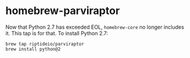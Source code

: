 # homebrew-parviraptor

Now that Python 2.7 has exceeded EOL, `homebrew-core` no longer includes it. This tap is for that. To install Python 2.7:

    brew tap riptideio/parviraptor
    brew install python@2
